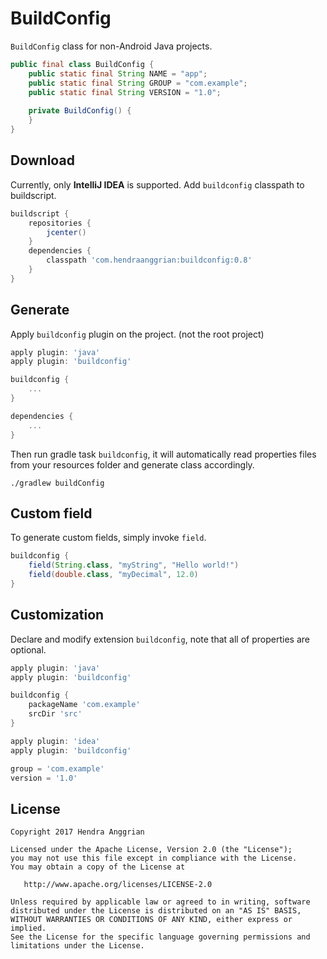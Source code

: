 BuildConfig
===========
`BuildConfig` class for non-Android Java projects.

```java
public final class BuildConfig {
    public static final String NAME = "app";
    public static final String GROUP = "com.example";
    public static final String VERSION = "1.0";
    
    private BuildConfig() {
    }
}
```

Download
--------
Currently, only <b>IntelliJ IDEA</b> is supported. Add `buildconfig` classpath to buildscript.

```gradle
buildscript {
    repositories {
        jcenter()
    }
    dependencies {
        classpath 'com.hendraanggrian:buildconfig:0.8'
    }
}
```

Generate
--------
Apply `buildconfig` plugin on the project. (not the root project)

```gradle
apply plugin: 'java'
apply plugin: 'buildconfig'

buildconfig {
    ...
}

dependencies {
    ...
}
```

Then run gradle task `buildconfig`, it will automatically read properties files from your resources folder and generate class accordingly.

```
./gradlew buildConfig
```

Custom field
------------
To generate custom fields, simply invoke `field`.

```gradle
buildconfig {
    field(String.class, "myString", "Hello world!")
    field(double.class, "myDecimal", 12.0)
}
```

Customization
-------------
Declare and modify extension `buildconfig`, note that all of properties are optional.

```gradle
apply plugin: 'java'
apply plugin: 'buildconfig'

buildconfig {
    packageName 'com.example'
    srcDir 'src'
}
```

```gradle
apply plugin: 'idea'
apply plugin: 'buildconfig'

group = 'com.example'
version = '1.0'
```

License
-------
    Copyright 2017 Hendra Anggrian

    Licensed under the Apache License, Version 2.0 (the "License");
    you may not use this file except in compliance with the License.
    You may obtain a copy of the License at

       http://www.apache.org/licenses/LICENSE-2.0

    Unless required by applicable law or agreed to in writing, software
    distributed under the License is distributed on an "AS IS" BASIS,
    WITHOUT WARRANTIES OR CONDITIONS OF ANY KIND, either express or implied.
    See the License for the specific language governing permissions and
    limitations under the License.
